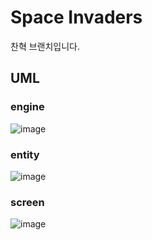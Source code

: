 # Space Invaders

찬혁 브랜치입니다.

## UML

### engine
![image](https://user-images.githubusercontent.com/69495129/132954249-6ad342c2-2753-4965-97be-1e8bd6f132f5.png)

### entity
![image](https://user-images.githubusercontent.com/69495129/132954263-43020363-025c-4460-9841-392327dedf83.png)

### screen
![image](https://user-images.githubusercontent.com/69495129/132954275-e67c20eb-303b-431f-b274-c80badd86df7.png)


